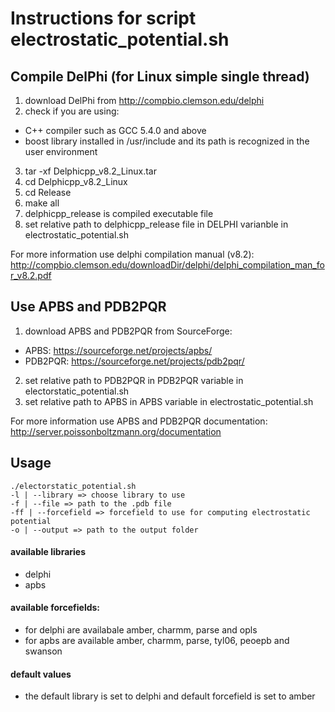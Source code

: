 # Instructions for script electrostatic_potential.sh

## Compile DelPhi (for Linux simple single thread)

1. download DelPhi from http://compbio.clemson.edu/delphi
2. check if you are using:
  - C++ compiler such as GCC 5.4.0 and above
  - boost library installed in /usr/include and its path is recognized in the user environment
3. tar -xf Delphicpp_v8.2_Linux.tar
4. cd Delphicpp_v8.2_Linux
5. cd Release
6. make all
7. delphicpp_release is compiled executable file
8. set relative path to delphicpp_release file in DELPHI varianble in electrostatic_potential.sh

For more information use delphi compilation manual (v8.2): http://compbio.clemson.edu/downloadDir/delphi/delphi_compilation_man_for_v8.2.pdf

## Use APBS and PDB2PQR
1. download APBS and PDB2PQR from SourceForge:
  - APBS: https://sourceforge.net/projects/apbs/
  - PDB2PQR: https://sourceforge.net/projects/pdb2pqr/
2. set relative path to PDB2PQR in PDB2PQR variable in electorstatic_potential.sh
3. set relative path to APBS in APBS variable in electrostatic_potential.sh

For more information use APBS and PDB2PQR documentation: http://server.poissonboltzmann.org/documentation

## Usage
~~~
./electorstatic_potential.sh
-l | --library => choose library to use
-f | --file => path to the .pdb file
-ff | --forcefield => forcefield to use for computing electrostatic potential
-o | --output => path to the output folder

~~~
#### available libraries
- delphi
- apbs

#### available forcefields:
- for delphi are availabale amber, charmm, parse and opls
- for apbs are available amber, charmm, parse, tyl06, peoepb and swanson

#### default values
- the default library is set to delphi and default forcefield is set to amber
